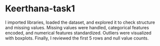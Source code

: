 # Keerthana-task1
I imported libraries, loaded the dataset, and explored it to check structure and missing values. Missing values were handled, categorical features encoded, and numerical features standardized. Outliers were visualized with boxplots. Finally, I reviewed the first 5 rows and null value counts.
